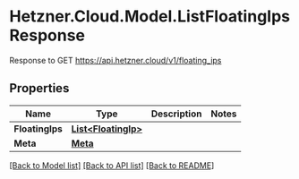# Hetzner.Cloud.Model.ListFloatingIpsResponse
Response to GET https://api.hetzner.cloud/v1/floating_ips

## Properties

Name | Type | Description | Notes
------------ | ------------- | ------------- | -------------
**FloatingIps** | [**List&lt;FloatingIp&gt;**](FloatingIp.md) |  | 
**Meta** | [**Meta**](Meta.md) |  | 

[[Back to Model list]](../../README.md#documentation-for-models) [[Back to API list]](../../README.md#documentation-for-api-endpoints) [[Back to README]](../../README.md)


